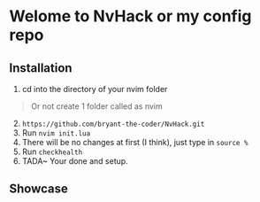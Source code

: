 # Welome to NvHack or my config repo

## Installation
1. cd into the directory of your nvim folder
  > Or not create 1 folder called as nvim
2. `https://github.com/bryant-the-coder/NvHack.git`
3. Run `nvim init.lua`
4. There will be no changes at first (I think), just type in `source %`
5. Run `checkhealth`
6. TADA~ Your done and setup.

## Showcase


